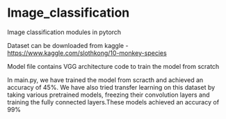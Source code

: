 # Image_classification
Image classification modules in pytorch

Dataset can be downloaded from kaggle - https://www.kaggle.com/slothkong/10-monkey-species


Model file contains VGG architecture code to train the model from scratch


In main.py, we have trained the model from scracth and achieved an accuracy of 45%. We have also tried transfer learning on this dataset by taking various pretrained models, freezing their convolution layers and training the fully connected layers.These models achieved an accuracy of 99%
